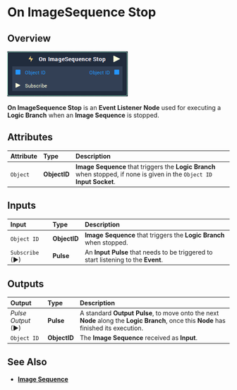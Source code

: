 # On ImageSequence Stop

## Overview

![The On ImageSequence Stop Node.](../../../.gitbook/assets/node-on-imagesequence-stop2.png)

**On ImageSequence Stop** is an **Event Listener** **Node** used for executing a **Logic Branch** when an **Image Sequence** is stopped.

## Attributes

| Attribute | Type | Description |
| :--- | :--- | :--- |
| `Object` | **ObjectID** | **Image Sequence** that triggers the **Logic Branch** when stopped, if none is given in the `Object ID` **Input Socket**. |

## Inputs

| Input | Type | Description |
| :--- | :--- | :--- |
| `Object ID` | **ObjectID** | **Image Sequence** that triggers the **Logic Branch** when stopped. |
| `Subscribe` (►)|**Pulse** | An **Input Pulse** that needs to be triggered to start listening to the **Event**. |

## Outputs

| Output | Type | Description |
| :--- | :--- | :--- |
| _Pulse Output_ \(►\) | **Pulse** | A standard **Output Pulse**, to move onto the next **Node** along the **Logic Branch**, once this **Node** has finished its execution. |
| `Object ID` | **ObjectID** |  The **Image Sequence** received as **Input**. | 

## See Also

* [**Image Sequence**](./)

